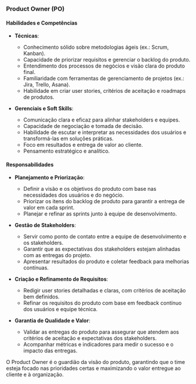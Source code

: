 ### **Product Owner (PO)**  

#### **Habilidades e Competências**  

- **Técnicas**:  
  - Conhecimento sólido sobre metodologias ágeis (ex.: Scrum, Kanban).  
  - Capacidade de priorizar requisitos e gerenciar o backlog do produto.  
  - Entendimento dos processos de negócios e visão clara do produto final.  
  - Familiaridade com ferramentas de gerenciamento de projetos (ex.: Jira, Trello, Asana).  
  - Habilidade em criar user stories, critérios de aceitação e roadmaps de produtos.  

- **Gerenciais e Soft Skills**:  
  - Comunicação clara e eficaz para alinhar stakeholders e equipes.  
  - Capacidade de negociação e tomada de decisão.  
  - Habilidade de escutar e interpretar as necessidades dos usuários e transformá-las em soluções práticas.  
  - Foco em resultados e entrega de valor ao cliente.  
  - Pensamento estratégico e analítico.  

#### **Responsabilidades**  

- **Planejamento e Priorização**:  
  - Definir a visão e os objetivos do produto com base nas necessidades dos usuários e do negócio.  
  - Priorizar os itens do backlog de produto para garantir a entrega de valor em cada sprint.  
  - Planejar e refinar as sprints junto à equipe de desenvolvimento.  

- **Gestão de Stakeholders**:  
  - Servir como ponto de contato entre a equipe de desenvolvimento e os stakeholders.  
  - Garantir que as expectativas dos stakeholders estejam alinhadas com as entregas do projeto.  
  - Apresentar resultados do produto e coletar feedback para melhorias contínuas.  

- **Criação e Refinamento de Requisitos**:  
  - Redigir user stories detalhadas e claras, com critérios de aceitação bem definidos.  
  - Refinar os requisitos do produto com base em feedback contínuo dos usuários e equipe técnica.  

- **Garantia de Qualidade e Valor**:  
  - Validar as entregas do produto para assegurar que atendem aos critérios de aceitação e expectativas dos stakeholders.  
  - Acompanhar métricas e indicadores para medir o sucesso e o impacto das entregas.  

O Product Owner é o guardião da visão do produto, garantindo que o time esteja focado nas prioridades certas e maximizando o valor entregue ao cliente e à organização.
